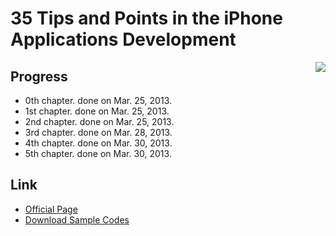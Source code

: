 35 Tips and Points in the iPhone Applications Development
============

<img align="right" src="http://www.shuwasystem.co.jp/products/7980img/3323/a.jpg"></img>

## Progress

- 0th chapter. done on Mar. 25, 2013.
- 1st chapter. done on Mar. 25, 2013.
- 2nd chapter. done on Mar. 25, 2013.
- 3rd chapter. done on Mar. 28, 2013.
- 4th chapter. done on Mar. 30, 2013.
- 5th chapter. done on Mar. 30, 2013.

## Link

- [Official Page](http://www.shuwasystem.co.jp/products/7980html/3323.html)
- [Download Sample Codes](http://www.shuwasystem.co.jp/support/7980html/3323.html)
